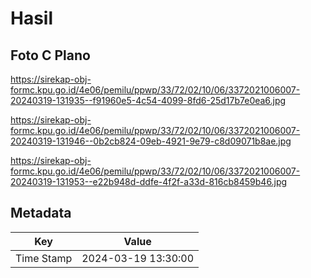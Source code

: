 # Hasil

## Foto C Plano

https://sirekap-obj-formc.kpu.go.id/4e06/pemilu/ppwp/33/72/02/10/06/3372021006007-20240319-131935--f91960e5-4c54-4099-8fd6-25d17b7e0ea6.jpg

https://sirekap-obj-formc.kpu.go.id/4e06/pemilu/ppwp/33/72/02/10/06/3372021006007-20240319-131946--0b2cb824-09eb-4921-9e79-c8d09071b8ae.jpg

https://sirekap-obj-formc.kpu.go.id/4e06/pemilu/ppwp/33/72/02/10/06/3372021006007-20240319-131953--e22b948d-ddfe-4f2f-a33d-816cb8459b46.jpg


## Metadata

| Key        | Value               |
| ---------- | ------------------- |
| Time Stamp | 2024-03-19 13:30:00 |



